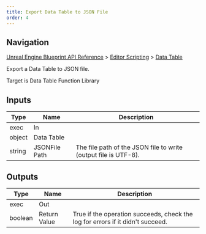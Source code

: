 ```yaml
---
title: Export Data Table to JSON File
order: 4
---
```

## Navigation

[Unreal Engine Blueprint API Reference](https://dev.epicgames.com/documentation/en-us/unreal-engine/BlueprintAPI) > [Editor Scripting](https://dev.epicgames.com/documentation/en-us/unreal-engine/BlueprintAPI/EditorScripting) > [Data Table](https://dev.epicgames.com/documentation/en-us/unreal-engine/BlueprintAPI/EditorScripting/DataTable)

Export a Data Table to JSON file.

Target is Data Table Function Library

## Inputs

| Type | Name | Description |
| --- | --- | --- |
| exec | In |  |
| object | Data Table |  |
| string | JSONFile Path | The file path of the JSON file to write (output file is UTF-8). |

## Outputs

| Type | Name | Description |
| --- | --- | --- |
| exec | Out |  |
| boolean | Return Value | True if the operation succeeds, check the log for errors if it didn't succeed. |
